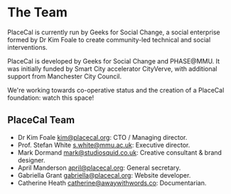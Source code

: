 # The Team

PlaceCal is currently run by Geeks for Social Change, a social enterprise formed by Dr Kim Foale to create community-led technical and social interventions.

PlaceCal is developed by Geeks for Social Change and PHASE@MMU. It was initially funded by Smart City accelerator CityVerve, with additional support from Manchester City Council.

We're working towards co-operative status and the creation of a PlaceCal foundation: watch this space!

## PlaceCal Team

* Dr Kim Foale <kim@placecal.org>: CTO / Managing director.
* Prof. Stefan White <s.white@mmu.ac.uk>: Executive director.
* Mark Dormand <mark@studiosquid.co.uk>: Creative consultant & brand designer.
* April Manderson <april@placecal.org>: General secretary.
* Gabriella Grant <gabriella@placecal.org>: Website developer.
* Catherine Heath <catherine@awaywithwords.co>: Documentarian. 
